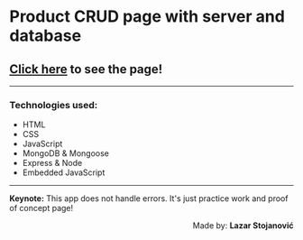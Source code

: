 # Product CRUD page with server and database

## [Click here]("placeholder") to see the page!
___

### Technologies used:
+ HTML
+ CSS
+ JavaScript
+ MongoDB & Mongoose 
+ Express & Node
+ Embedded JavaScript

---
**Keynote:** This app does not handle errors. It's just practice work and proof of concept page!

<div style="text-align: right"> Made by: <b>Lazar Stojanović</b> </div>